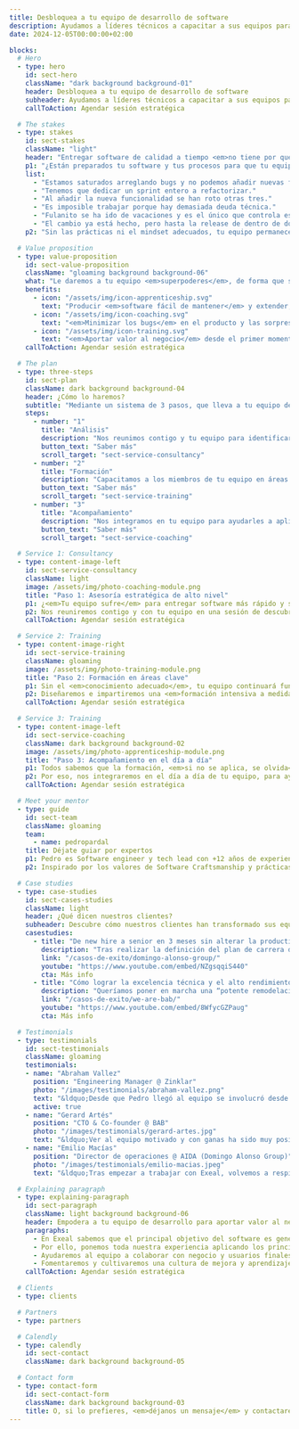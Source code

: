 ```yaml
---
title: Desbloquea a tu equipo de desarrollo de software
description: Ayudamos a líderes técnicos a capacitar a sus equipos para acelerar la entrega de software y eliminar los bugs.
date: 2024-12-05T00:00:00+02:00

blocks:
  # Hero
  - type: hero
    id: sect-hero
    className: "dark background background-01"
    header: Desbloquea a tu equipo de desarrollo de software
    subheader: Ayudamos a líderes técnicos a capacitar a sus equipos para acelerar la entrega de software y eliminar los bugs.
    callToAction: Agendar sesión estratégica

  # The stakes
  - type: stakes
    id: sect-stakes
    className: "light"
    header: "Entregar software de calidad a tiempo <em>no tiene por qué ser doloroso.</em>"
    p1: "¿Están preparados tu software y tus procesos para que tu equipo aporte valor de forma continua, cumpliendo las fechas de entrega? O por el contrario se oyen cosas como..."
    list:
      - "Estamos saturados arreglando bugs y no podemos añadir nuevas funcionalidades."
      - "Tenemos que dedicar un sprint entero a refactorizar."
      - "Al añadir la nueva funcionalidad se han roto otras tres."
      - "Es imposible trabajar porque hay demasiada deuda técnica."
      - "Fulanito se ha ido de vacaciones y es el único que controla este tema."
      - "El cambio ya está hecho, pero hasta la release de dentro de dos semanas no llegará a producción."
    p2: "Sin las prácticas ni el mindset adecuados, tu equipo permanecerá <em>lento, frustrado y ahogado en incidencias</em>."

  # Value proposition
  - type: value-proposition
    id: sect-value-proposition
    className: "gloaming background background-06"
    what: "Le daremos a tu equipo <em>superpoderes</em>, de forma que serán capaces de:"
    benefits:
      - icon: "/assets/img/icon-apprenticeship.svg"
        text: "Producir <em>software fácil de mantener</em> y extender, <em>entregado a tiempo</em> al mercado."
      - icon: "/assets/img/icon-coaching.svg"
        text: "<em>Minimizar los bugs</em> en el producto y las sorpresas en los despliegues."
      - icon: "/assets/img/icon-training.svg"
        text: "<em>Aportar valor al negocio</em> desde el primer momento y de forma constante."
    callToAction: Agendar sesión estratégica

  # The plan
  - type: three-steps
    id: sect-plan
    className: dark background background-04
    header: ¿Cómo lo haremos?
    subtitle: "Mediante un sistema de 3 pasos, que lleva a tu equipo de <em>estar constantemente apagando fuegos</em>, al <em>alto rendimiento y la mejora continua</em>."
    steps:
      - number: "1"
        title: "Análisis"
        description: "Nos reunimos contigo y tu equipo para identificar sus retos y cuellos de botella."
        button_text: "Saber más"
        scroll_target: "sect-service-consultancy"
      - number: "2"
        title: "Formación"
        description: "Capacitamos a los miembros de tu equipo en áreas de conocimiento clave."
        button_text: "Saber más"
        scroll_target: "sect-service-training"
      - number: "3"
        title: "Acompañamiento"
        description: "Nos integramos en tu equipo para ayudarles a aplicar lo aprendido en tu proyecto."
        button_text: "Saber más"
        scroll_target: "sect-service-coaching"

  # Service 1: Consultancy
  - type: content-image-left
    id: sect-service-consultancy
    className: light
    image: /assets/img/photo-coaching-module.png
    title: "Paso 1: Asesoría estratégica de alto nivel"
    p1: ¿<em>Tu equipo sufre</em> para entregar software más rápido y sin bugs, pero no tienes claro por qué ni <em>cómo ayudarles</em> a desbloquearse?
    p2: Nos reuniremos contigo y con tu equipo en una sesión de descubrimiento en la que auditaremos sus prácticas técnicas y de gestión, para <em>identificar cuellos de botella y oportunidades de mejora</em>.
    callToAction: Agendar sesión estratégica

  # Service 2: Training
  - type: content-image-right
    id: sect-service-training
    className: gloaming
    image: /assets/img/photo-training-module.png
    title: "Paso 2: Formación en áreas clave"
    p1: Sin el <em>conocimiento adecuado</em>, tu equipo continuará funcionando como lo hacía hasta ahora.
    p2: Diseñaremos e impartiremos una <em>formación intensiva a medida</em> para tu equipo, orientada a cubrir sus gaps de conocimiento, en áreas clave como arquitectura software, orientación a producto o gestión ágil.
    callToAction: Agendar sesión estratégica

  # Service 3: Training
  - type: content-image-left
    id: sect-service-coaching
    className: dark background background-02
    image: /assets/img/photo-apprenticeship-module.png
    title: "Paso 3: Acompañamiento en el día a día"
    p1: Todos sabemos que la formación, <em>si no se aplica, se olvida</em>.
    p2: Por eso, nos integraremos en el día a día de tu equipo, para ayudarles a aplicar todos los conocimientos adquiridos sobre el código de tu proyecto, y acompañarles en la mejora de sus prácticas técnicas y procesos de gestión.
    callToAction: Agendar sesión estratégica

  # Meet your mentor
  - type: guide
    id: sect-team
    className: gloaming
    team:
      - name: pedropardal
    title: Déjate guiar por expertos
    p1: Pedro es Software engineer y tech lead con +12 años de experiencia construyendo aplicaciones web escalables en el cloud, y liderando equipos multidisciplinares usando metodologías ágiles.
    p2: Inspirado por los valores de Software Craftsmanship y prácticas de Extreme Programming y DevOps, poniendo especial énfasis en la entrega temprana de valor, comunicación transparente con el cliente y excelencia técnica.

  # Case studies
  - type: case-studies
    id: sect-cases-studies
    className: light
    header: ¿Qué dicen nuestros clientes?
    subheader: Descubre cómo nuestros clientes han transformado sus equipos de la mano de nuestro acompañamiento
    casestudies:
      - title: "De new hire a senior en 3 meses sin alterar la productividad de los equipos"
        description: "Tras realizar la definición del plan de carrera de los empleados del departamento de ingeniería de AIDA, identifican la necesidad de encontrar talento de nivel intermedio para incorporar a sus equipos."
        link: "/casos-de-exito/domingo-alonso-group/"
        youtube: "https://www.youtube.com/embed/NZgsqqiS440"
        cta: Más info
      - title: "Cómo lograr la excelencia técnica y el alto rendimiento del equipo en 3 meses"
        description: "Queríamos poner en marcha una “potente remodelación” a nivel del desarrollo de nuestro producto y para ello era necesario que el equipo con el que contábamos aprendiera, obtuviera formación."
        link: "/casos-de-exito/we-are-bab/"
        youtube: "https://www.youtube.com/embed/8WfycGZPaug"
        cta: Más info

  # Testimonials
  - type: testimonials
    id: sect-testimonials
    className: gloaming
    testimonials:
    - name: "Abraham Vallez"
      position: "Engineering Manager @ Zinklar"
      photo: "/images/testimonials/abraham-vallez.png"
      text: "&ldquo;Desde que Pedro llegó al equipo se involucró desde el minuto 1, tanto en el producto como en la parte técnica, siendo una pieza clave en la gran mejora sistémica que experimentó el equipo, ayudando no solo en detalles técnicos si no en las interacciones, relaciones y otras dinámicas de equipo.&rdquo;"
      active: true
    - name: "Gerard Artés"
      position: "CTO & Co-founder @ BAB"
      photo: "/images/testimonials/gerard-artes.jpg"
      text: "&ldquo;Ver al equipo motivado y con ganas ha sido muy positivo. Gana el equipo, gana la empresa y también ganan los empleados a nivel personal ya que obtienen un aprendizaje y una formación extra que tiene un retorno muy positivo&rdquo;"
    - name: "Emilio Macías"
      position: "Director de operaciones @ AIDA (Domingo Alonso Group)"
      photo: "/images/testimonials/emilio-macias.jpeg"
      text: "&ldquo;Tras empezar a trabajar con Exeal, volvemos a respirar en el equipo el aprendizaje, las preguntas, las lecturas... El éxito principal es ayudar a crecer y retener a nuestros profesionales.&rdquo;"

  # Explaining paragraph
  - type: explaining-paragraph
    id: sect-paragraph
    className: light background background-06
    header: Empodera a tu equipo de desarrollo para aportar valor al negocio
    paragraphs:
      - En Exeal sabemos que el principal objetivo del software es generar valor para el negocio, pero también entendemos la desmotivación que supone estar constantemente haciendo malabares para seguir implementando funcionalidades, a la vez que mantener todos los fuegos controlados e intentar mejorar poco a poco el código, aún con la constante presión del negocio y la impotencia de no lograr un entendimiento.
      - Por ello, ponemos toda nuestra experiencia aplicando los principios y prácticas de metodologías de desarrollo ágil como XP (Extreme Programming) y DevOps a disposición de tu equipo, con el que trabajaremos codo con codo desde el día a día de vuestro proyecto. Fomentaremos la adopción de buenas prácticas, hábitos y creación de un ritmo sostenible, para garantizar la performance y predictibilidad del equipo a largo plazo.
      - Ayudaremos al equipo a colaborar con negocio y usuarios finales, optimizar sus procesos de desarrollo, dar forma a la visión técnica y construir software calidad de manera incremental. Lo haremos en sesiones de Pair y Mob Programming, así como facilitando dinámicas de equipo. Trasladaremos aquellos conocimientos de los que pueda carecer el equipo (p.ej. TDD, refactoring, DDD, CI/CD, etc.), en el momento oportuno y desde un punto de vista aplicado, mediante Learning Hours.
      - Fomentaremos y cultivaremos una cultura de mejora y aprendizaje continuos entre todos los miembros del equipo para que, cuando nos vayamos, el equipo pueda seguir creciendo sin nosotros y aportando valor de forma constante a usuarios y stakeholders, sin incidencias relevantes, sin parones eternos para refactorizar, con despliegues casi instantáneos y sin riesgo y, sobre todo, con personas felices y orgullosas de pertenecer a tu equipo.
    callToAction: Agendar sesión estratégica

  # Clients
  - type: clients

  # Partners
  - type: partners

  # Calendly
  - type: calendly
    id: sect-contact
    className: dark background background-05

  # Contact form
  - type: contact-form
    id: sect-contact-form
    className: dark background background-03
    title: O, si lo prefieres, <em>déjanos un mensaje</em> y contactaremos nosotros contigo lo antes posible.
---
```

